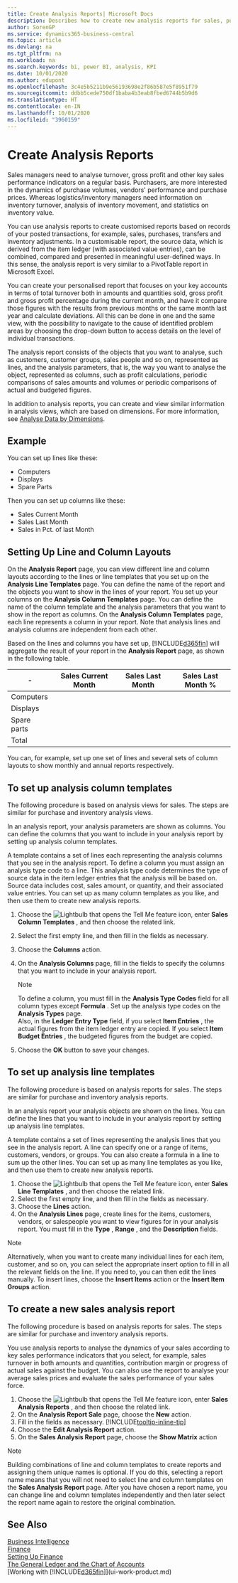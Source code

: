 ```yaml
---
title: Create Analysis Reports| Microsoft Docs
description: Describes how to create new analysis reports for sales, purchases, and inventory, and set up analysis templates.
author: SorenGP
ms.service: dynamics365-business-central
ms.topic: article
ms.devlang: na
ms.tgt_pltfrm: na
ms.workload: na
ms.search.keywords: bi, power BI, analysis, KPI
ms.date: 10/01/2020
ms.author: edupont
ms.openlocfilehash: 3c4e5b5211b9e56193698e2f86b587e5f8951f79
ms.sourcegitcommit: ddbb5cede750df1baba4b3eab8fbed6744b5b9d6
ms.translationtype: HT
ms.contentlocale: en-IN
ms.lasthandoff: 10/01/2020
ms.locfileid: "3960159"
---
```

#  <a name="create-analysis-reports"></a>Create Analysis Reports
Sales managers need to analyse turnover, gross profit and other key sales performance indicators on a regular basis. Purchasers, are more interested in the dynamics of purchase volumes, vendors' performance and purchase prices. Whereas logistics/inventory managers need information on inventory turnover, analysis of inventory movement, and statistics on inventory value.  

You can use analysis reports to create customised reports based on records of your posted transactions, for example, sales, purchases, transfers and inventory adjustments. In a customisable report, the source data, which is derived from the item ledger (with associated value entries), can be combined, compared and presented in meaningful user-defined ways. In this sense, the analysis report is very similar to a PivotTable report in Microsoft Excel.  

You can create your personalised report that focuses on your key accounts in terms of total turnover both in amounts and quantities sold, gross profit and gross profit percentage during the current month, and have it compare those figures with the results from previous months or the same month last year and calculate deviations. All this can be done in one and the same view, with the possibility to navigate to the cause of identified problem areas by choosing the drop-down button to access details on the level of individual transactions.  

The analysis report consists of the objects that you want to analyse, such as customers, customer groups, sales people and so on, represented as lines, and the analysis parameters, that is, the way you want to analyse the object, represented as columns, such as profit calculations, periodic comparisons of sales amounts and volumes or periodic comparisons of actual and budgeted figures.

In addition to analysis reports, you can create and view similar information in analysis views, which are based on dimensions. For more information, see [Analyse Data by Dimensions](bi-how-analyze-data-dimension.md).

## <a name="example"></a>Example  
You can set up lines like these:  
- Computers  
- Displays  
- Spare Parts  

Then you can set up columns like these:  

- Sales Current Month  
- Sales Last Month  
- Sales in Pct. of last Month  

## <a name="setting-up-line-and-column-layouts"></a>Setting Up Line and Column Layouts  
 On the **Analysis Report** page, you can view different line and column layouts according to the lines or line templates that you set up on the **Analysis Line Templates** page. You can define the name of the report and the objects you want to show in the lines of your report. You set up your columns on the **Analysis Column Templates** page. You can define the name of the column template and the analysis parameters that you want to show in the report as columns. On the **Analysis Column Templates** page, each line represents a column in your report. Note that analysis lines and analysis columns are independent from each other.  

Based on the lines and columns you have set up, [!INCLUDE[d365fin](includes/d365fin_md.md)] will aggregate the result of your report in the **Analysis Report** page, as shown in the following table.  

|- |Sales Current Month|Sales Last Month|Sales Last Month %|  
|-|-|-|-|  
|Computers| | | |  
|Displays| | | |  
|Spare parts| | | |  
|Total| | | |  

 You can, for example, set up one set of lines and several sets of column layouts to show monthly and annual reports respectively.

 ## <a name="to-set-up-analysis-column-templates"></a>To set up analysis column templates
The following procedure is based on analysis views for sales. The steps are similar for purchase and inventory analysis views.

In an analysis report, your analysis parameters are shown as columns. You can define the columns that you want to include in your analysis report by setting up analysis column templates.  

A template contains a set of lines each representing the analysis columns that you see in the analysis report. To define a column you must assign an analysis type code to a line. This analysis type code determines the type of source data in the item ledger entries that the analysis will be based on. Source data includes cost, sales amount, or quantity, and their associated value entries. You can set up as many column templates as you like, and then use them to create new analysis reports.    

1. Choose the ![Lightbulb that opens the Tell Me feature](media/ui-search/search_small.png "Tell me what you want to do") icon, enter **Sales Column Templates** , and then choose the related link.  
2. Select the first empty line, and then fill in the fields as necessary.
3. Choose the **Columns** action.  
4. On the **Analysis Columns** page, fill in the fields to specify the columns that you want to include in your analysis report.  

    > [!NOTE]  
    >   To define a column, you must fill in the **Analysis Type Codes** field for all column types except **Formula** . Set up the analysis type codes on the **Analysis Types** page.  
    Also, in the **Ledger Entry Type** field, if you select **Item Entries** , the actual figures from the item ledger entry are copied. If you select **Item Budget Entries** , the budgeted figures from the budget are copied.  
5.  Choose the **OK** button to save your changes.  

## <a name="to-set-up-analysis-line-templates"></a>To set up analysis line templates  
The following procedure is based on analysis reports for sales. The steps are similar for purchase and inventory analysis reports.

In an analysis report your analysis objects are shown on the lines. You can define the lines that you want to include in your analysis report by setting up analysis line templates.  

A template contains a set of lines representing the analysis lines that you see in the analysis report. A line can specify one or a range of items, customers, vendors, or groups. You can also create a formula in a line to sum up the other lines. You can set up as many line templates as you like, and then use them to create new analysis reports.    

1. Choose the ![Lightbulb that opens the Tell Me feature](media/ui-search/search_small.png "Tell me what you want to do") icon, enter **Sales Line Templates** , and then choose the related link.  
2. Select the first empty line, and then fill in the fields as necessary.
3. Choose the **Lines** action.  
4. On the **Analysis Lines** page, create lines for the items, customers, vendors, or salespeople you want to view figures for in your analysis report. You must fill in the **Type** , **Range** , and the **Description** fields.  

> [!NOTE]  
>   Alternatively, when you want to create many individual lines for each item, customer, and so on, you can select the appropriate insert option to fill in all the relevant fields on the line. If you need to, you can then edit the lines manually. To insert lines, choose the **Insert Items** action or the **Insert Item Groups** action.  

## <a name="to-create-a-new-sales-analysis-report"></a>To create a new sales analysis report
The following procedure is based on analysis reports for sales. The steps are similar for purchase and inventory analysis reports.

You use analysis reports to analyse the dynamics of your sales according to key sales performance indicators that you select, for example, sales turnover in both amounts and quantities, contribution margin or progress of actual sales against the budget. You can also use the report to analyse your average sales prices and evaluate the sales performance of your sales force.  

1. Choose the ![Lightbulb that opens the Tell Me feature](media/ui-search/search_small.png "Tell me what you want to do") icon, enter **Sales Analysis Reports** , and then choose the related link.  
2. On the **Analysis Report Sale** page, choose the **New** action.
3. Fill in the fields as necessary. [!INCLUDE[tooltip-inline-tip](includes/tooltip-inline-tip_md.md)]
4. Choose the **Edit Analysis Report** action.
5. On the **Sales Analysis Report** page, choose the **Show Matrix** action  

> [!NOTE]  
>   Building combinations of line and column templates to create reports and assigning them unique names is optional. If you do this, selecting a report name means that you will not need to select line and column templates on the **Sales Analysis Report** page. After you have chosen a report name, you can change line and column templates independently and then later select the report name again to restore the original combination.

## <a name="see-also"></a>See Also
[Business Intelligence](bi.md)  
[Finance](finance.md)  
[Setting Up Finance](finance-setup-finance.md)  
[The General Ledger and the Chart of Accounts](finance-general-ledger.md)  
[Working with [!INCLUDE[d365fin](includes/d365fin_md.md)]](ui-work-product.md)  
